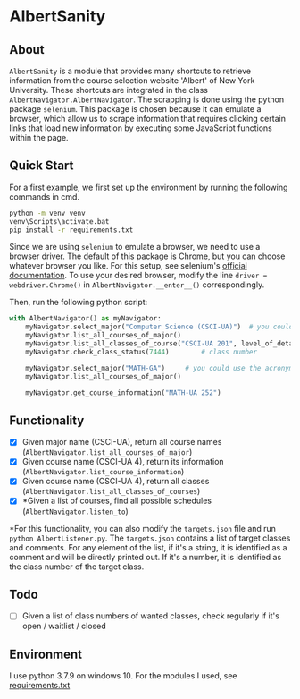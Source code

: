 # AlbertSanity

## About
`AlbertSanity` is a module that provides many shortcuts to retrieve information from the course selection website 'Albert' of New York University. These shortcuts are integrated in the class `AlbertNavigator.AlbertNavigator`. The scrapping is done using the python package  `selenium`. This package is chosen because it can emulate a browser, which allow us to scrape information that requires clicking certain links that load new information by executing some JavaScript functions within the page. 


## Quick Start
For a first example, we first set up the environment by running the following commands in cmd.
```cmd
python -m venv venv
venv\Scripts\activate.bat 
pip install -r requirements.txt
```

Since we are using `selenium` to emulate a browser, we need to use a browser driver. The default of this package is Chrome, but you can choose whatever browser you like. For this setup, see selenium's [official documentation](https://selenium-python.readthedocs.io/installation.html#drivers). To use your desired browser, modify the line `driver = webdriver.Chrome()` in `AlbertNavigator.__enter__()` correspondingly. 

Then, run the following python script:

```python
with AlbertNavigator() as myNavigator:
    myNavigator.select_major("Computer Science (CSCI-UA)")  # you could use the full name of the major
    myNavigator.list_all_courses_of_major()
    myNavigator.list_all_classes_of_course("CSCI-UA 201", level_of_detail=0)
    myNavigator.check_class_status(7444)        # class number

    myNavigator.select_major("MATH-GA")     # you could use the acronym of the major
    myNavigator.list_all_courses_of_major()

    myNavigator.get_course_information("MATH-UA 252")
```


## Functionality
- [x]    Given major name (CSCI-UA), return all course names (`AlbertNavigator.list_all_courses_of_major`)
- [x]    Given course name (CSCI-UA 4), return its information (`AlbertNavigator.list_course_information`)
- [x]    Given course name (CSCI-UA 4), return all classes (`AlbertNavigator.list_all_classes_of_courses`)
- [x]    *Given a list of courses, find all possible schedules (`AlbertNavigator.listen_to`)

*For this functionality, you can also modify the `targets.json` file and run `python AlbertListener.py`. The `targets.json` contains a list of target classes and comments. For any element of the list, if it's a string, it is identified as a comment and will be directly printed out. If it's a number, it is identified as the class number of the target class.

## Todo
- [ ]   Given a list of class numbers of wanted classes, check regularly if it's open / waitlist / closed


## Environment
I use python 3.7.9 on windows 10. For the modules I used, see [requirements.txt](./requirements.txt)

